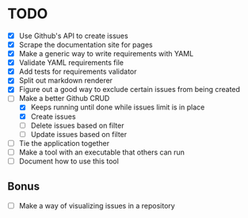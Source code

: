 # TODO

- [x] Use Github's API to create issues
- [x] Scrape the documentation site for pages
- [x] Make a generic way to write requirements with YAML
- [x] Validate YAML requirements file
- [x] Add tests for requirements validator
- [x] Split out markdown renderer
- [x] Figure out a good way to exclude certain issues from being created
- [ ] Make a better Github CRUD
  - [x] Keeps running until done while issues limit is in place
  - [x] Create issues
  - [ ] Delete issues based on filter
  - [ ] Update issues based on filter
- [ ] Tie the application together
- [ ] Make a tool with an executable that others can run
- [ ] Document how to use this tool

## Bonus

- [ ] Make a way of visualizing issues in a repository
